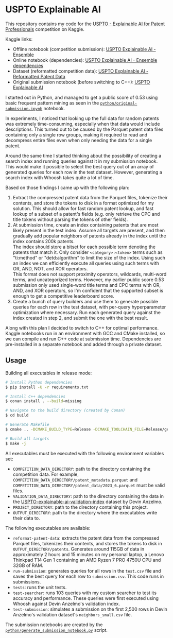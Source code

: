 # USPTO Explainable AI

This repository contains my code for the [USPTO - Explainable AI for Patent Professionals](https://www.kaggle.com/competitions/uspto-explainable-ai/overview) competition on Kaggle.

Kaggle links:
- Offline notebook (competition submission): [USPTO Explainable AI - Ensemble](https://www.kaggle.com/code/jmerle/uspto-explainable-ai-ensemble)
- Online notebook (dependencies): [USPTO Explainable AI - Ensemble dependencies](https://www.kaggle.com/code/jmerle/uspto-explainable-ai-ensemble-dependencies)
- Dataset (reformatted competition data): [USPTO Explainable AI - Reformatted Patent Data](https://www.kaggle.com/datasets/jmerle/uspto-explainable-ai-reformatted-patent-data)
- Original submission notebook (before switching to C++): [USPTO Explainable AI](https://www.kaggle.com/code/jmerle/uspto-explainable-ai)

I started out in Python, and managed to get a public score of 0.53 using basic frequent pattern mining as seen in the [`python/original-submission.ipynb`](./python/original-submission.ipynb) notebook.

In experiments, I noticed that looking up the full data for random patents was extremely time-consuming, especially when that data would include descriptions. This turned out to be caused by the Parquet patent data files containing only a single row groups, making it required to read and decompress entire files even when only needing the data for a single patent.

Around the same time I started thinking about the possibility of creating a search index and running queries against it in my submission notebook. This would make it possible to select the best query out of an array of generated queries for each row in the test dataset. However, generating a search index with Whoosh takes quite a lot of time.

Based on those findings I came up with the following plan:
1. Extract the compressed patent data from the Parquet files, tokenize their contents, and store the tokens to disk in a format optimized for my solution. This should allow for fast random patent lookup, and fast lookup of a subset of a patent's fields (e.g. only retrieve the CPC and title tokens without parsing the tokens of other fields).
2. At submission time, create an index containing patents that are most likely present in the test index. Assume all targets are present, and then gradually add popular neighbors of patents already in the index until the index contains 200k patents.  
   The index should store a bitset for each possible term denoting the patents that match it. Only consider `<category>:<token>` terms such as "ti:method" or "detd:algorithm" to limit the size of the index. Using such an index we can efficiently execute all queries using such terms with OR, AND, NOT, and XOR operators.  
   This format does not support proximity operators, wildcards, multi-word terms, and uncategorized terms. However, my earlier public score 0.53 submission only used single-word title terms and CPC terms with OR, AND, and XOR operators, so I'm confident that the supported subset is enough to get a competitive leaderboard score.
3. Create a bunch of query builders and use them to generate possible queries for each row in the test dataset, with per-query hyperparameter optimization where necessary. Run each generated query against the index created in step 2, and submit the one with the best result.

Along with this plan I decided to switch to C++ for optimal performance. Kaggle notebooks run in an environment with GCC and CMake installed, so we can compile and run C++ code at submission time. Dependencies are pre-installed in a separate notebook and added through a private dataset.

## Usage

Building all executables in release mode:
```sh
# Install Python dependencies
$ pip install -U -r requirements.txt

# Install C++ dependencies
$ conan install . --build=missing

# Navigate to the build directory (created by Conan)
$ cd build

# Generate Makefile
$ cmake .. -DCMAKE_BUILD_TYPE=Release -DCMAKE_TOOLCHAIN_FILE=Release/generators/conan_toolchain.cmake

# Build all targets
$ make -j
```

All executables must be executed with the following environment variables set:
- `COMPETITION_DATA_DIRECTORY`: path to the directory containing the competition data. For example, `COMPETITION_DATA_DIRECTORY/patent_metadata.parquet` and `COMPETITION_DATA_DIRECTORY/patent_data/2023_6.parquet` must be valid files.
- `VALIDATION_DATA_DIRECTORY`: path to the directory containing the data in the [USPTO-explainable-ai-validation-index](https://www.kaggle.com/datasets/devinanzelmo/uspto-explainable-ai-validation-index/data) dataset by Devin Anzelmo.
- `PROJECT_DIRECTORY`: path to the directory containing this project.
- `OUTPUT_DIRECTORY`: path to the directory where the executables write their data to.

The following executables are available:
- `reformat-patent-data`: extracts the patent data from the compressed Parquet files, tokenizes their contents, and stores the tokens to disk in `OUTPUT_DIRECTORY/patents`. Generates around 115GB of data in approximately 2 hours and 15 minutes on my personal laptop, a Lenovo Thinkpad T14 Gen 1 containing an AMD Ryzen 7 PRO 4750U CPU and 32GB of RAM.
- `run-submission`: generates queries for all rows in the `test.csv` file and saves the best query for each row to `submission.csv`. This code runs in submissions.
- `tests`: runs the unit tests.
- `test-searcher`: runs 103 queries with my custom searcher to test its accuracy and performance. These queries were first executed using Whoosh against Devin Anzelmo's validation index.
- `test-submission`: simulates a submission on the first 2,500 rows in Devin Anzelmo's validation dataset's `neighbors_small.csv` file.

The submission notebooks are created by the [`python/generate_submission_notebook.py`](./python/generate_submission_notebooks.py) script.
